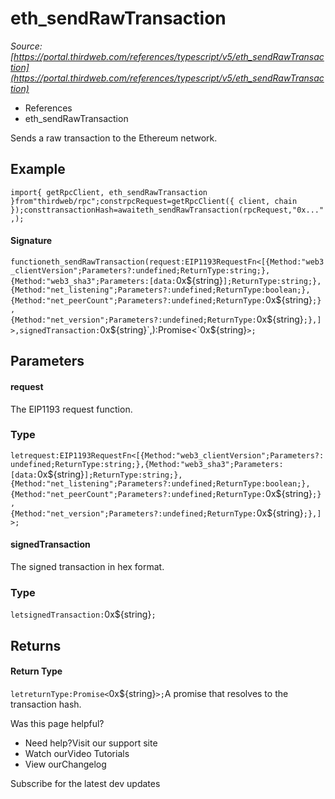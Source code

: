 # eth_sendRawTransaction

*Source: [https://portal.thirdweb.com/references/typescript/v5/eth_sendRawTransaction](https://portal.thirdweb.com/references/typescript/v5/eth_sendRawTransaction)*

* References
* eth_sendRawTransaction

Sends a raw transaction to the Ethereum network.

## Example

`import{ getRpcClient, eth_sendRawTransaction }from"thirdweb/rpc";constrpcRequest=getRpcClient({ client, chain });consttransactionHash=awaiteth_sendRawTransaction(rpcRequest,"0x...",);`
#### Signature

`functioneth_sendRawTransaction(request:EIP1193RequestFn<[{Method:"web3_clientVersion";Parameters?:undefined;ReturnType:string;},{Method:"web3_sha3";Parameters:[data:`0x${string}`];ReturnType:string;},{Method:"net_listening";Parameters?:undefined;ReturnType:boolean;},{Method:"net_peerCount";Parameters?:undefined;ReturnType:`0x${string}`;},{Method:"net_version";Parameters?:undefined;ReturnType:`0x${string}`;},]>,signedTransaction:`0x${string}`,):Promise<`0x${string}`>;`
## Parameters

#### request

The EIP1193 request function.

### Type

`letrequest:EIP1193RequestFn<[{Method:"web3_clientVersion";Parameters?:undefined;ReturnType:string;},{Method:"web3_sha3";Parameters:[data:`0x${string}`];ReturnType:string;},{Method:"net_listening";Parameters?:undefined;ReturnType:boolean;},{Method:"net_peerCount";Parameters?:undefined;ReturnType:`0x${string}`;},{Method:"net_version";Parameters?:undefined;ReturnType:`0x${string}`;},]>;`
#### signedTransaction

The signed transaction in hex format.

### Type

`letsignedTransaction:`0x${string}`;`
## Returns

#### Return Type

`letreturnType:Promise<`0x${string}`>;`A promise that resolves to the transaction hash.

Was this page helpful?

* Need help?Visit our support site
* Watch ourVideo Tutorials
* View ourChangelog

Subscribe for the latest dev updates

